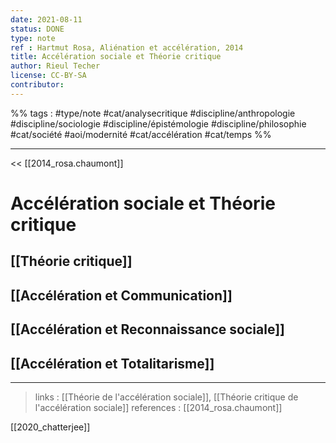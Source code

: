 ```yaml
---
date: 2021-08-11
status: DONE
type: note
ref : Hartmut Rosa, Aliénation et accélération, 2014
title: Accélération sociale et Théorie critique
author: Rieul Techer
license: CC-BY-SA
contributor:
---
```


%% tags : #type/note #cat/analysecritique #discipline/anthropologie #discipline/sociologie #discipline/épistémologie #discipline/philosophie #cat/société #aoi/modernité #cat/accélération #cat/temps %% 

---

<< [[2014_rosa.chaumont]]

Accélération sociale et Théorie critique
===

## [[Théorie critique]]

## [[Accélération et Communication]]

## [[Accélération et Reconnaissance sociale]]

## [[Accélération et Totalitarisme]]

---
> links : [[Théorie de l'accélération sociale]], [[Théorie critique de l'accélération sociale]]
> references : [[2014_rosa.chaumont]]

[[2020_chatterjee]]